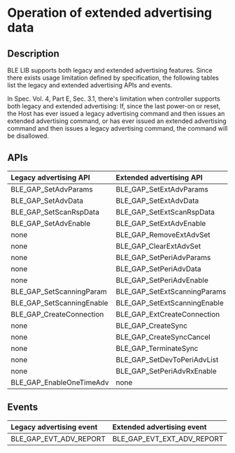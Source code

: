 # Operation of extended advertising data

## Description

BLE LIB supports both legacy and extended advertising features. Since there exists usage limitation defined by specification, the following tables list the legacy and extended advertising APIs and events.

In Spec. Vol. 4, Part E, Sec. 3.1, there's limitation when controller supports both legacy and extended advertising:
If, since the last power-on or reset, the Host has ever issued a legacy advertising command and then issues an extended advertising command, or has ever issued an extended advertising command and then issues a legacy advertising command, the command will be disallowed.

## APIs

|Legacy advertising API|Extended advertising API|
|:---|:---|
|BLE_GAP_SetAdvParams|BLE_GAP_SetExtAdvParams|
|BLE_GAP_SetAdvData|BLE_GAP_SetExtAdvData|
|BLE_GAP_SetScanRspData|BLE_GAP_SetExtScanRspData|
|BLE_GAP_SetAdvEnable|BLE_GAP_SetExtAdvEnable|
|none|BLE_GAP_RemoveExtAdvSet|
|none|BLE_GAP_ClearExtAdvSet|
|none|BLE_GAP_SetPeriAdvParams|
|none|BLE_GAP_SetPeriAdvData|
|none|BLE_GAP_SetPeriAdvEnable|
|BLE_GAP_SetScanningParam|BLE_GAP_SetExtScanningParams|
|BLE_GAP_SetScanningEnable|BLE_GAP_SetExtScanningEnable|
|BLE_GAP_CreateConnection|BLE_GAP_ExtCreateConnection|
|none|BLE_GAP_CreateSync|
|none|BLE_GAP_CreateSyncCancel|
|none|BLE_GAP_TerminateSync|
|none|BLE_GAP_SetDevToPeriAdvList|
|none|BLE_GAP_SetPeriAdvRxEnable|
|BLE_GAP_EnableOneTimeAdv|none|

## Events
|Legacy advertising event|Extended advertising event|
|:---|:---|
|BLE_GAP_EVT_ADV_REPORT|BLE_GAP_EVT_EXT_ADV_REPORT|